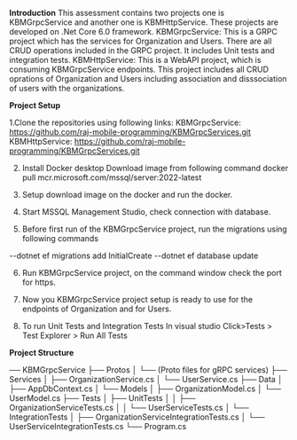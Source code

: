 **Introduction**
This assessment contains two projects one is KBMGrpcService and another one is KBMHttpService. These projects are developed on .Net Core 6.0 framework. 
KBMGrpcService: This is a GRPC project which has the services for Organization and Users. There are all CRUD operations included in the GRPC project. It includes Unit tests and integration tests.
KBMHttpService: This is a WebAPI project, which is consuming KBMGrpcService endpoints. This project includes all CRUD oprations of Organization and Users including association and disssociation of users with the organizations. 

**Project Setup**

1.Clone the repositories using following links:
KBMGrpcService: https://github.com/raj-mobile-programming/KBMGrpcServices.git
KBMHttpService: https://github.com/raj-mobile-programming/KBMGrpcServices.git

2. Install Docker desktop
Download image from following command
docker pull mcr.microsoft.com/mssql/server:2022-latest

3. Setup download image on the docker and run the docker.

4. Start MSSQL Management Studio, check connection with database. 

5. Before first run of the KBMGrpcService project, run the migrations using following commands

--dotnet ef migrations add InitialCreate
--dotnet ef database update

6. Run KBMGrpcService project, on the command window check the port for https.

7. Now you KBMGrpcService project setup is ready to use for the endpoints of Organization and for Users.

10. To run Unit Tests and Integration Tests
In visual studio Click>Tests > Test Explorer > Run All Tests

**Project Structure**

── KBMGrpcService
   ├── Protos
   │   └── (Proto files for gRPC services)
   ├── Services
   │   ├── OrganizationService.cs
   │   └── UserService.cs
   ├── Data
   │   ├── AppDbContext.cs
   │   └── Models
   │       ├── OrganizationModel.cs
   │       └── UserModel.cs
   ├── Tests
   │   ├── UnitTests
   │   │   ├── OrganizationServiceTests.cs
   │   │   └── UserServiceTests.cs
   │   └── IntegrationTests
   │       ├── OrganizationServiceIntegrationTests.cs
   │       └── UserServiceIntegrationTests.cs
   └── Program.cs
